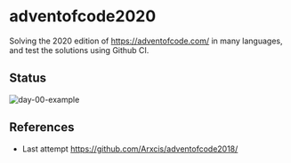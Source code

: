 # adventofcode2020
Solving the 2020 edition of https://adventofcode.com/ in many languages, and test the solutions using Github CI.

## Status
![day-00-example](https://github.com/Arxcis/adventofcode2020/workflows/day-00-example/badge.svg)

## References
- Last attempt https://github.com/Arxcis/adventofcode2018/
